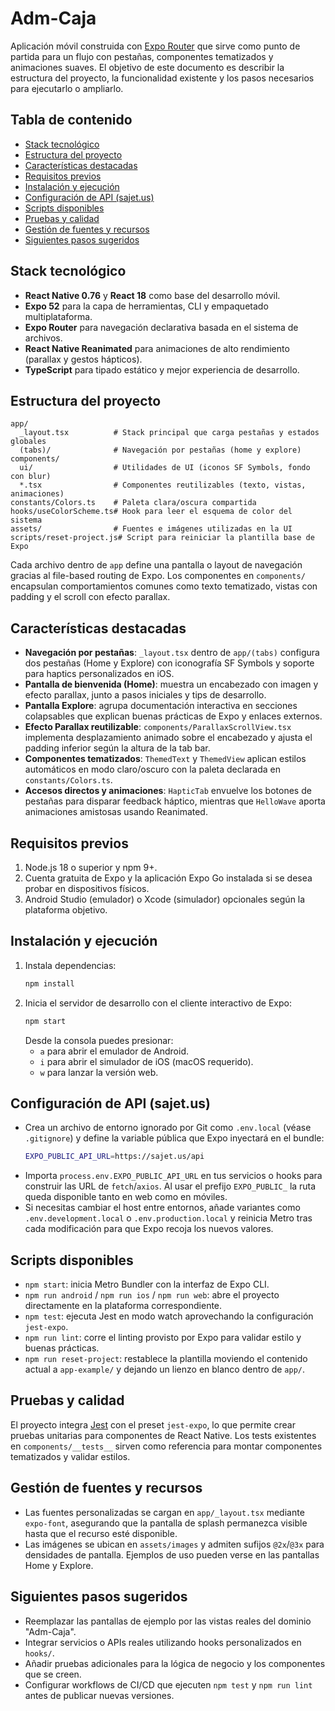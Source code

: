 # Adm-Caja

Aplicación móvil construida con [Expo Router](https://docs.expo.dev/router/introduction/) que sirve como punto de partida para un flujo con pestañas, componentes tematizados y animaciones suaves. El objetivo de este documento es describir la estructura del proyecto, la funcionalidad existente y los pasos necesarios para ejecutarlo o ampliarlo.

## Tabla de contenido
- [Stack tecnológico](#stack-tecnológico)
- [Estructura del proyecto](#estructura-del-proyecto)
- [Características destacadas](#características-destacadas)
- [Requisitos previos](#requisitos-previos)
- [Instalación y ejecución](#instalación-y-ejecución)
- [Configuración de API (sajet.us)](#configuración-de-api-sajetus)
- [Scripts disponibles](#scripts-disponibles)
- [Pruebas y calidad](#pruebas-y-calidad)
- [Gestión de fuentes y recursos](#gestión-de-fuentes-y-recursos)
- [Siguientes pasos sugeridos](#siguientes-pasos-sugeridos)

## Stack tecnológico
- **React Native 0.76** y **React 18** como base del desarrollo móvil.
- **Expo 52** para la capa de herramientas, CLI y empaquetado multiplataforma.
- **Expo Router** para navegación declarativa basada en el sistema de archivos.
- **React Native Reanimated** para animaciones de alto rendimiento (parallax y gestos hápticos).
- **TypeScript** para tipado estático y mejor experiencia de desarrollo.

## Estructura del proyecto
```
app/
  _layout.tsx          # Stack principal que carga pestañas y estados globales
  (tabs)/              # Navegación por pestañas (home y explore)
components/
  ui/                  # Utilidades de UI (iconos SF Symbols, fondo con blur)
  *.tsx                # Componentes reutilizables (texto, vistas, animaciones)
constants/Colors.ts    # Paleta clara/oscura compartida
hooks/useColorScheme.ts# Hook para leer el esquema de color del sistema
assets/                # Fuentes e imágenes utilizadas en la UI
scripts/reset-project.js# Script para reiniciar la plantilla base de Expo
```
Cada archivo dentro de `app` define una pantalla o layout de navegación gracias al file-based routing de Expo. Los componentes en `components/` encapsulan comportamientos comunes como texto tematizado, vistas con padding y el scroll con efecto parallax.

## Características destacadas
- **Navegación por pestañas**: `_layout.tsx` dentro de `app/(tabs)` configura dos pestañas (Home y Explore) con iconografía SF Symbols y soporte para haptics personalizados en iOS.
- **Pantalla de bienvenida (Home)**: muestra un encabezado con imagen y efecto parallax, junto a pasos iniciales y tips de desarrollo.
- **Pantalla Explore**: agrupa documentación interactiva en secciones colapsables que explican buenas prácticas de Expo y enlaces externos.
- **Efecto Parallax reutilizable**: `components/ParallaxScrollView.tsx` implementa desplazamiento animado sobre el encabezado y ajusta el padding inferior según la altura de la tab bar.
- **Componentes tematizados**: `ThemedText` y `ThemedView` aplican estilos automáticos en modo claro/oscuro con la paleta declarada en `constants/Colors.ts`.
- **Accesos directos y animaciones**: `HapticTab` envuelve los botones de pestañas para disparar feedback háptico, mientras que `HelloWave` aporta animaciones amistosas usando Reanimated.

## Requisitos previos
1. Node.js 18 o superior y npm 9+.
2. Cuenta gratuita de Expo y la aplicación Expo Go instalada si se desea probar en dispositivos físicos.
3. Android Studio (emulador) o Xcode (simulador) opcionales según la plataforma objetivo.

## Instalación y ejecución
1. Instala dependencias:
   ```bash
   npm install
   ```
2. Inicia el servidor de desarrollo con el cliente interactivo de Expo:
   ```bash
   npm start
   ```
   Desde la consola puedes presionar:
   - `a` para abrir el emulador de Android.
   - `i` para abrir el simulador de iOS (macOS requerido).
   - `w` para lanzar la versión web.

## Configuración de API (sajet.us)
- Crea un archivo de entorno ignorado por Git como `.env.local` (véase `.gitignore`) y define la variable pública que Expo inyectará en el bundle:
  ```bash
  EXPO_PUBLIC_API_URL=https://sajet.us/api
  ```
- Importa `process.env.EXPO_PUBLIC_API_URL` en tus servicios o hooks para construir las URL de `fetch`/`axios`. Al usar el prefijo `EXPO_PUBLIC_` la ruta queda disponible tanto en web como en móviles.
- Si necesitas cambiar el host entre entornos, añade variantes como `.env.development.local` o `.env.production.local` y reinicia Metro tras cada modificación para que Expo recoja los nuevos valores.

## Scripts disponibles
- `npm start`: inicia Metro Bundler con la interfaz de Expo CLI.
- `npm run android` / `npm run ios` / `npm run web`: abre el proyecto directamente en la plataforma correspondiente.
- `npm test`: ejecuta Jest en modo watch aprovechando la configuración `jest-expo`.
- `npm run lint`: corre el linting provisto por Expo para validar estilo y buenas prácticas.
- `npm run reset-project`: restablece la plantilla moviendo el contenido actual a `app-example/` y dejando un lienzo en blanco dentro de `app/`.

## Pruebas y calidad
El proyecto integra [Jest](https://jestjs.io/) con el preset `jest-expo`, lo que permite crear pruebas unitarias para componentes de React Native. Los tests existentes en `components/__tests__` sirven como referencia para montar componentes tematizados y validar estilos.

## Gestión de fuentes y recursos
- Las fuentes personalizadas se cargan en `app/_layout.tsx` mediante `expo-font`, asegurando que la pantalla de splash permanezca visible hasta que el recurso esté disponible.
- Las imágenes se ubican en `assets/images` y admiten sufijos `@2x`/`@3x` para densidades de pantalla. Ejemplos de uso pueden verse en las pantallas Home y Explore.

## Siguientes pasos sugeridos
- Reemplazar las pantallas de ejemplo por las vistas reales del dominio "Adm-Caja".
- Integrar servicios o APIs reales utilizando hooks personalizados en `hooks/`.
- Añadir pruebas adicionales para la lógica de negocio y los componentes que se creen.
- Configurar workflows de CI/CD que ejecuten `npm test` y `npm run lint` antes de publicar nuevas versiones.
